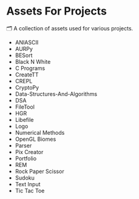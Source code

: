 # Assets For Projects

🗂️ A collection of assets used for various projects.

- ANIASCII
- AURPy
- BESort
- Black N White
- C Programs
- CreateTT
- CREPL
- CryptoPy
- Data-Structures-And-Algorithms
- DSA
- FileTool
- HGR
- Libefile
- Logo
- Numerical Methods
- OpenGL Biomes
- Parser
- Pix Creator
- Portfolio
- REM
- Rock Paper Scissor
- Sudoku
- Text Input
- Tic Tac Toe
